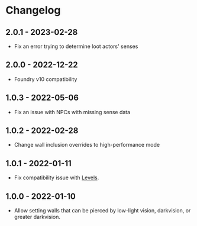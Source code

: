 # Changelog

## 2.0.1 - 2023-02-28
- Fix an error trying to determine loot actors' senses

## 2.0.0 - 2022-12-22
- Foundry v10 compatibility

## 1.0.3 - 2022-05-06
- Fix an issue with NPCs with missing sense data

## 1.0.2 - 2022-02-28
- Change wall inclusion overrides to high-performance mode

## 1.0.1 - 2022-01-11
- Fix compatibility issue with [Levels](https://foundryvtt.com/packages/levels).

## 1.0.0 - 2022-01-10
- Allow setting walls that can be pierced by low-light vision, darkvision, or greater darkvision.
